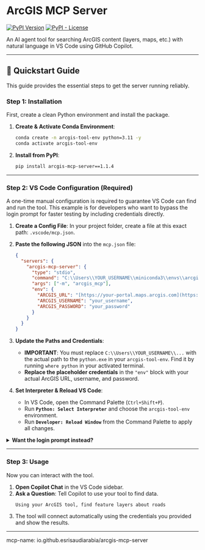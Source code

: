 # ArcGIS MCP Server

[![PyPI Version](https://img.shields.io/pypi/v/arcgis-mcp-server)](https://pypi.org/project/arcgis-mcp-server/)
[![PyPI - License](https://img.shields.io/pypi/l/arcgis-mcp-server)](https://opensource.org/licenses/MIT)

An AI agent tool for searching ArcGIS content (layers, maps, etc.) with natural language in VS Code using GitHub Copilot.

---

## 🚀 Quickstart Guide

This guide provides the essential steps to get the server running reliably.

### **Step 1: Installation**

First, create a clean Python environment and install the package.

1.  **Create & Activate Conda Environment**:

    ```bash
    conda create -n arcgis-tool-env python=3.11 -y
    conda activate arcgis-tool-env
    ```

2.  **Install from PyPI**:
    ```bash
    pip install arcgis-mcp-server==1.1.4
    ```

---

### **Step 2: VS Code Configuration (Required)**

A one-time manual configuration is required to guarantee VS Code can find and run the tool. This example is for developers who want to bypass the login prompt for faster testing by including credentials directly.

1.  **Create a Config File**: In your project folder, create a file at this exact path: `.vscode/mcp.json`.

2.  **Paste the following JSON** into the `mcp.json` file:

    ```json
    {
      "servers": {
        "arcgis-mcp-server": {
          "type": "stdio",
          "command": "C:\\Users\\YOUR_USERNAME\\miniconda3\\envs\\arcgis-tool-env\\python.exe",
          "args": ["-m", "arcgis_mcp"],
          "env": {
            "ARCGIS_URL": "[https://your-portal.maps.arcgis.com](https://your-portal.maps.arcgis.com)",
            "ARCGIS_USERNAME": "your_username",
            "ARCGIS_PASSWORD": "your_password"
          }
        }
      }
    }
    ```

3.  **Update the Paths and Credentials**:

    - **IMPORTANT**: You must replace `C:\\Users\\YOUR_USERNAME\\...` with the actual path to the `python.exe` in your `arcgis-tool-env`. Find it by running `where python` in your activated terminal.
    - **Replace the placeholder credentials** in the `"env"` block with your actual ArcGIS URL, username, and password.

4.  **Set Interpreter & Reload VS Code**:
    - In VS Code, open the Command Palette (`Ctrl+Shift+P`).
    - Run **`Python: Select Interpreter`** and choose the `arcgis-tool-env` environment.
    - Run **`Developer: Reload Window`** from the Command Palette to apply all changes.

<details>
<summary><b>Want the login prompt instead?</b></summary>

For the standard user experience, simply remove the entire `"env": { ... }` block from your `mcp.json` file. This will cause the secure authentication pop-up to appear when you first use the tool.

</details>

---

### **Step 3: Usage**

Now you can interact with the tool.

1.  **Open Copilot Chat** in the VS Code sidebar.
2.  **Ask a Question**: Tell Copilot to use your tool to find data.
    ```
    Using your ArcGIS tool, find feature layers about roads
    ```
3.  The tool will connect automatically using the credentials you provided and show the results.

---

mcp-name: io.github.esrisaudiarabia/arcgis-mcp-server
